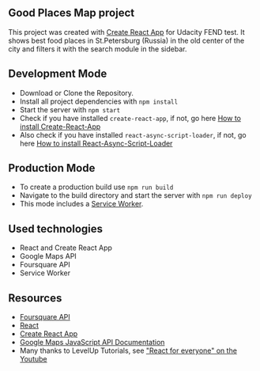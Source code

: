 ## Good Places Map project
This project was created with [Create React App](https://github.com/facebookincubator/create-react-app) for Udacity FEND test. It shows best food places in St.Petersburg (Russia) in the old center of the city and filters it with the search module in the sidebar.

## Development Mode
* Download or Clone the Repository.
* Install all project dependencies with `npm install`
* Start the server with `npm start`
* Check if you have installed `create-react-app`, if not, go here [How to install  Create-React-App](https://github.com/facebook/create-react-app)
* Also check if you have installed `react-async-script-loader`, if not, go here [How to install  React-Async-Script-Loader](https://www.npmjs.com/package/react-async-script-loader)

## Production Mode
* To create a production build use `npm run build`
* Navigate to the build directory and start the server with `npm run deploy`
* This mode includes a [Service Worker](https://developer.mozilla.org/en-US/docs/Web/API/Service_Worker_API).

## Used technologies
* React and Create React App
* Google Maps API
* Foursquare API
* Service Worker

## Resources
* [Foursquare API](https://developer.foursquare.com/)
* [React](https://reactjs.org/docs/getting-started.html)
* [Create React App](https://github.com/facebookincubator/create-react-app)
* [Google Maps JavaScript API Documentation](https://developers.google.com/maps/documentation/javascript/tutorial)
* Many thanks to LevelUp Tutorials, see ["React for everyone" on the Youtube](https://www.youtube.com/channel/UCyU5wkjgQYGRB0hIHMwm2Sg)

